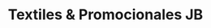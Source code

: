 ---
title: "Textiles & Promocionales JB"
url: /liberia/textiles-und-promocionales-jb/
shop: Allgemein
---